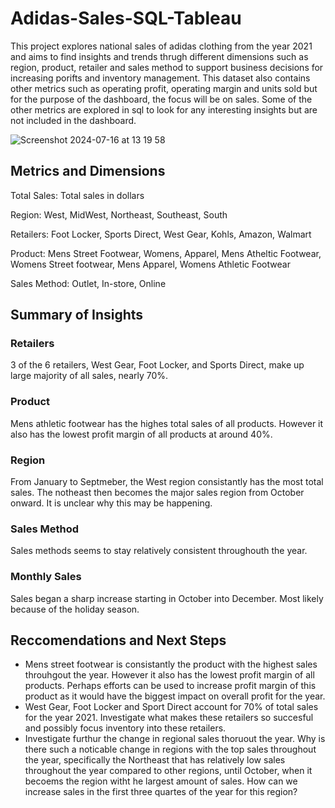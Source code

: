 # Adidas-Sales-SQL-Tableau
This project explores national sales of adidas clothing from the year 2021 and aims to find insights and trends thrugh different dimensions such as region, product, retailer and sales method to support business decisions for increasing porifts and inventory management. This dataset also contains other metrics such as operating profit, operating margin and units sold but for the purpose of the dashboard, the focus will be on sales. Some of the other metrics are explored in sql to look for any interesting insights but are not included in the dashboard.

![Screenshot 2024-07-16 at 13 19 58](https://github.com/user-attachments/assets/399e929d-0d8e-4876-958e-e3af3ac0aa7d)

## Metrics and Dimensions
Total Sales: Total sales in dollars

Region: West, MidWest, Northeast, Southeast, South

Retailers: Foot Locker, Sports Direct, West Gear, Kohls, Amazon, Walmart

Product: Mens Street Footwear, Womens, Apparel, Mens Atheltic Footwear, Womens Street footwear, Mens Apparel, Womens Athletic Footwear

Sales Method: Outlet, In-store, Online

## Summary of Insights

### Retailers
3 of the 6 retailers, West Gear, Foot Locker, and Sports Direct, make up large majority of all sales, nearly 70%.

### Product
Mens athletic footwear has the highes total sales of all products. However it also has the lowest profit margin of all products at around 40%.

### Region
From January to Septmeber, the West region consistantly has the most total sales. The notheast then becomes the major sales region from October onward. It is unclear why this may be happening.

### Sales Method
Sales methods seems to stay relatively consistent throughouth the year.

### Monthly Sales
Sales began a sharp increase starting in October into December. Most likely because of the holiday season.

## Reccomendations and Next Steps
- Mens street footwear is consistantly the product with the highest sales throuhgout the year. However it also has the lowest profit margin of all products. Perhaps efforts can be used to increase profit margin of this product as it would have the biggest impact on overall profit for the year.
- West Gear, Foot Locker and Sport Direct account for 70% of total sales for the year 2021. Investigate what makes these retailers so succesful and possibly focus inventory into these retailers.
- Investigate furthur the change in regional sales thoruout the year. Why is there such a noticable change in regions with the top sales throughout the year, specifically the Northeast that has relatively low sales throughout the year compared to other regions, until October, when it becoems the region witht he largest amount of sales. How can we increase sales in the first three quartes of the year for this region?
